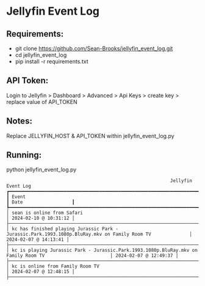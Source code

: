 # Jellyfin Event Log

## Requirements:
- git clone https://github.com/Sean-Brooks/jellyfin_event_log.git
- cd jellyfin_event_log
- pip install -r requirements.txt

## API Token:
Login to Jellyfin > Dashboard > Advanced > Api Keys > create key > replace value of API_TOKEN

## Notes:
Replace JELLYFIN_HOST & API_TOKEN within jellyfin_event_log.py

## Running:
python jellyfin_event_log.py


```
                                                            Jellyfin Event Log
┏━━━━━━━━━━━━━━━━━━━━━━━━━━━━━━━━━━━━━━━━━━━━━━━━━━━━━━━━━━━━━━━━━━━━━━━━━━━━━━━━━━━━━━━━━━━━━━━━━━━━━━━━━━━━┳━━━━━━━━━━━━━━━━━━━━━━━┓
┃ Event                                                                                                      ┃ Date                  ┃
┡━━━━━━━━━━━━━━━━━━━━━━━━━━━━━━━━━━━━━━━━━━━━━━━━━━━━━━━━━━━━━━━━━━━━━━━━━━━━━━━━━━━━━━━━━━━━━━━━━━━━━━━━━━━━╇━━━━━━━━━━━━━━━━━━━━━━━┩
│ sean is online from Safari                                                                                 │ 2024-02-10 @ 10:31:12 │
├────────────────────────────────────────────────────────────────────────────────────────────────────────────┼───────────────────────┤
│ kc has finished playing Jurassic Park - Jurassic.Park.1993.1080p.BluRay.mkv on Family Room TV              │ 2024-02-07 @ 14:13:41 │
├────────────────────────────────────────────────────────────────────────────────────────────────────────────┼───────────────────────┤
│ kc is playing Jurassic Park - Jurassic.Park.1993.1080p.BluRay.mkv on Family Room TV                        │ 2024-02-07 @ 12:49:37 │
├────────────────────────────────────────────────────────────────────────────────────────────────────────────┼───────────────────────┤
│ kc is online from Family Room TV                                                                           │ 2024-02-07 @ 12:48:15 │
├────────────────────────────────────────────────────────────────────────────────────────────────────────────┼───────────────────────┤
```
